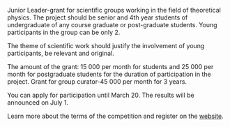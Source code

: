 Junior Leader-grant for scientific groups working in the field of theoretical physics. The project should be senior and 4th year students of undergraduate of any course graduate or post-graduate students. Young participants in the group can be only 2.

The theme of scientific work should justify the involvement of young participants, be relevant and original.

The amount of the grant: 15 000 per month for students and 25 000 per month for postgraduate students for the duration of participation in the project. Grant for group curator-45 000 per month for 3 years.

You can apply for participation until March 20. The results will be announced on July 1.

Learn more about the terms of the competition and register on the [website](https://vk.cc/92KwH5).